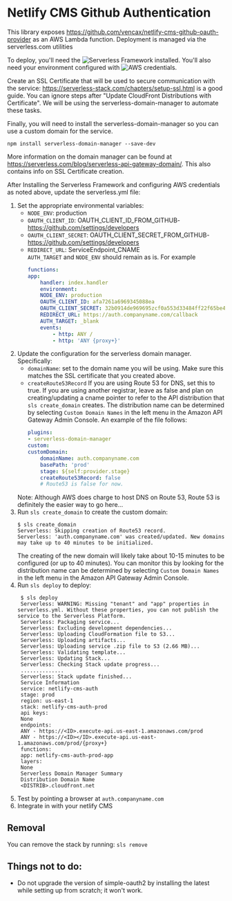 # Netlify CMS Github Authentication
This library exposes https://github.com/vencax/netlify-cms-github-oauth-provider as an AWS Lambda function.  Deployment is managed via the serverless.com utilities

To deploy, you'll need the ![Serverless Framework](https://serverless.com/framework/docs/providers/aws/guide/installation/) installed. You'll also need your environment configured with ![AWS credentials](https://serverless.com/framework/docs/providers/aws/guide/credentials/).

Create an SSL Certificate that will be used to secure communication with the service: <https://serverless-stack.com/chapters/setup-ssl.html> is a good guide.  You can ignore steps after "Update CloudFront Distributions with Certificate".  We will be using the serverless-domain-manager to automate these tasks.  

Finally, you will need to install the serverless-domain-manager  so you can use a custom domain for the service.
```console
npm install serverless-domain-manager --save-dev
```
More information on the domain manager can be found at <https://serverless.com/blog/serverless-api-gateway-domain/>.  This also contains info on SSL Certificate creation.

After Installing the Serverless Framework and configuring AWS credentials as noted above, update the serverless.yml file:

1. Set the appropriate environmental variables:
    * `NODE_ENV`: production
    * `OAUTH_CLIENT_ID`: OAUTH_CLIENT_ID_FROM_GITHUB-https://github.com/settings/developers
    * `OAUTH_CLIENT_SECRET`: OAUTH_CLIENT_SECRET_FROM_GITHUB-https://github.com/settings/developers
    * `REDIRECT_URL`: ServiceEndpoint_CNAME  
    `AUTH_TARGET` and `NODE_ENV` should remain as is.
    For example
        ```yaml
        functions:
        app:
            handler: index.handler
            environment:
            NODE_ENV: production
            OAUTH_CLIENT_ID: afa7261a6969345088ea
            OAUTH_CLIENT_SECRET: 32b0914de969695zcf0a553d33484ff22f65be4c
            REDIRECT_URL: https://auth.companyname.com/callback
            AUTH_TARGET: _blank
            events:
                - http: ANY /
                - http: 'ANY {proxy+}'
        ```
1. Update the configuration for the serverless domain manager. Specifically:  
    *  `domainName`: set to the domain name you will be using.  Make sure this matches the SSL certificate that you created above.
    *  `createRoute53Record` If you are using Route 53 for DNS, set this to true.  If you are using another registrar, leave as false and plan on creating/updating a cname pointer to refer to the API distribution that `sls create_domain` creates. The distribution name can be determined by selecting `Custom Domain Names` in the left menu in the Amazon API Gateway Admin Console. An example of the file follows:
        ```yaml   
        plugins:
        - serverless-domain-manager
        custom:
        customDomain:
            domainName: auth.companyname.com
            basePath: 'prod'
            stage: ${self:provider.stage}
            createRoute53Record: false
            # Route53 is false for now.

        ```
    Note: Although AWS does charge to host DNS on Route 53, Route 53 is definitely the easier way to go here...
1. Run `sls create_domain` to create the custom domain:
   ```command
   $ sls create_domain
   Serverless: Skipping creation of Route53 record.
   Serverless: 'auth.companyname.com' was created/updated. New domains may take up to 40 minutes to be initialized.
   ```
   The creating of the new domain will likely take about 10-15 minutes to be configured (or up to 40 minutes).  You can monitor this by looking for the distribution name can be determined by selecting `Custom Domain Names` in the left menu in the Amazon API Gateway Admin Console.
1. Run `sls deploy` to deploy:
   ```command
    $ sls deploy
    Serverless: WARNING: Missing "tenant" and "app" properties in serverless.yml. Without these properties, you can not publish the service to the Serverless Platform.
    Serverless: Packaging service...
    Serverless: Excluding development dependencies...
    Serverless: Uploading CloudFormation file to S3...
    Serverless: Uploading artifacts...
    Serverless: Uploading service .zip file to S3 (2.66 MB)...
    Serverless: Validating template...
    Serverless: Updating Stack...
    Serverless: Checking Stack update progress...
    ..............
    Serverless: Stack update finished...
    Service Information
    service: netlify-cms-auth
    stage: prod
    region: us-east-1
    stack: netlify-cms-auth-prod
    api keys:
    None
    endpoints:
    ANY - https://<ID>.execute-api.us-east-1.amazonaws.com/prod
    ANY - https://<ID></ID>.execute-api.us-east-1.amazonaws.com/prod/{proxy+}
    functions:
    app: netlify-cms-auth-prod-app
    layers:
    None
    Serverless Domain Manager Summary
    Distribution Domain Name
    <DISTRIB>.cloudfront.net
   ```
1. Test by pointing a browser at `auth.companyname.com`
1. Integrate in with your netlify CMS

## Removal
You can remove the stack by running: `sls remove`
## Things not to do:
* Do not upgrade the version of simple-oauth2 by installing the latest while setting up from scratch; it won't work.








